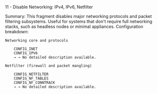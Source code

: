 11 - Disable Networking: IPv4, IPv6, Netfilter

Summary: This fragment disables major networking protocols and packet filtering subsystems. Useful for systems that don't require full networking stacks, such as headless nodes or minimal appliances.
Configuration breakdown:

    Networking core and protocols

        CONFIG_INET
        CONFIG_IPV6
        → → No detailed description available.

    Netfilter (firewall and packet mangling)

        CONFIG_NETFILTER
        CONFIG_NF_TABLES
        CONFIG_NF_CONNTRACK
        → → No detailed description available.